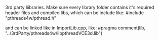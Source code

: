 3rd party liibraries.
Make sure every library folder contains it's required header files and compiled libs,
which can be include like:
#include "pthreads4w/pthread.h"

and can be linked like in ImportLib.cpp, like:
#pragma comment(lib, "../3rdParty/pthreads4w/libpthreadVCE3d.lib")
